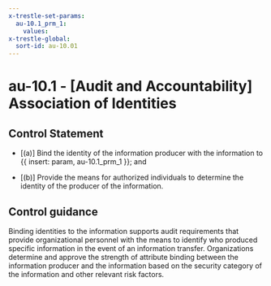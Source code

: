 ```yaml
---
x-trestle-set-params:
  au-10.1_prm_1:
    values:
x-trestle-global:
  sort-id: au-10.01
---
```


# au-10.1 - \[Audit and Accountability\] Association of Identities

## Control Statement

- \[(a)\] Bind the identity of the information producer with the information to {{ insert: param, au-10.1_prm_1 }}; and

- \[(b)\] Provide the means for authorized individuals to determine the identity of the producer of the information.

## Control guidance

Binding identities to the information supports audit requirements that provide organizational personnel with the means to identify who produced specific information in the event of an information transfer. Organizations determine and approve the strength of attribute binding between the information producer and the information based on the security category of the information and other relevant risk factors.
